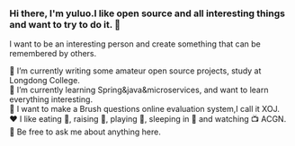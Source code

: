 ### Hi there, I'm yuluo.I like open source and all interesting things and want to try to do it. 👋

<!--
**yuluo-yx/yuluo-yx** is a ✨ _special_ ✨ repository because its `README.md` (this file) appears on your GitHub profile.

Here are some ideas to get you started:

- 🔭 I’m currently working on ...
- 🌱 I’m currently learning ...
- 👯 I’m looking to collaborate on ...
- 🤔 I’m looking for help with ...
- 💬 Ask me about ...
- 📫 How to reach me: ...
- 😄 Pronouns: ...
- ⚡ Fun fact: ...
-->
I want to be an interesting person and create something that can be remembered by others.

🔭 I’m currently writing some amateur open source projects, study at Longdong College.  <br>
🌱 I’m currently learning Spring&java&microservices, and want to learn everything interesting. <br>
🤔 I want to make a Brush questions online evaluation system,I call it XOJ. <br>
❤️ I like eating 🍉, raising 🐓, playing 🏓, sleeping in 🛌 and watching 📺 ACGN. <br>
💬 Be free to ask me about anything here. <br>
